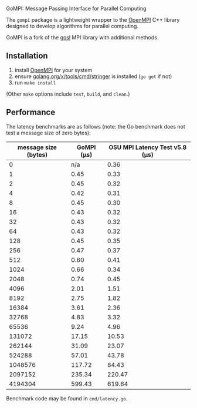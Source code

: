 GoMPI: Message Passing Interface for Parallel Computing

The `gompi` package is a lightweight wrapper to the [OpenMPI](https://www.open-mpi.org) C++ library
designed to develop algorithms for parallel computing.

GoMPI is a fork of the [gosl](https://github.com/cpmech/gosl) MPI library with additional methods.

## Installation

1) install [OpenMPI](https://www.open-mpi.org) for your system
2) ensure  [golang.org/x/tools/cmd/stringer](https://godoc.org/golang.org/x/tools/cmd/stringer) is installed (`go get` if not)
3) run `make install`

(Other `make` options include `test`, `build`, and `clean`.)


## Performance

The latency benchmarks are as follows (note: the Go benchmark does not test a message size of zero bytes):

| message size (bytes) | GoMPI (µs) | OSU MPI Latency Test v5.8 (µs) |
|---|---|---|
| 0 | n/a  | 0.36 |
| 1 | 0.45 | 0.33 |
| 2 | 0.45 | 0.32 |
| 4 | 0.42 | 0.31 |
| 8 | 0.45 | 0.30 |
| 16 | 0.43 | 0.32 |
| 32 | 0.43 | 0.32 |
| 64 | 0.43 | 0.32 |
| 128 | 0.45 | 0.35 |
| 256 | 0.47 | 0.37 |
| 512 | 0.60 | 0.41 |
| 1024 | 0.66 | 0.34 |
| 2048 | 0.74 | 0.45 |
| 4096 | 2.01 | 1.51 |
| 8192 | 2.75 | 1.82 |
| 16384 | 3.61 | 2.36 |
| 32768 | 4.83 | 3.32 |
| 65536 | 9.24 | 4.96 |
| 131072 | 17.15 |  10.53 |
| 262144 | 31.09 | 23.07 |
| 524288 | 57.01 | 43.78 |
| 1048576 | 117.72 | 84.43 |
| 2097152 | 235.34 | 220.47 |
| 4194304 | 599.43 | 619.64 |

Benchmark code may be found in `cmd/latency.go`.
